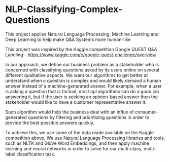 # NLP-Classifying-Complex-Questions
This project applies Natural Language Processing, Machine Learning and Deep Learning to help make Q&amp;A Systems more human-like

This project was inspired by the Kaggle competition Google QUEST Q&A Labeling - https://www.kaggle.com/c/google-quest-challenge/overview

In our approach, we define our business problem as a stakeholder who is concerned with classifying questions asked by its users online on several different qualitative aspects. We want our algorithms to get better at understand when a question is complex and would likely demand a human answer instead of a machine-generated answer. For example, when a user is asking a question that is factual, most npl algorithms can do a good job answering it, but if the user is seeking an opinion-based answer then the stakeholder would like to have a customer representative answer it. 

Such algorithm would help the business deal with an influx of consumer-generated questions by filtering and prioritizing questions in order to provide the best possible answers quickly.

To achieve this, we use some of the data made available on the Kaggle competition above. We use Natural Language Processing libraries and tools, such as NLTK and GloVe Word Embeddings, and then apply machine learning and neural networks in order to solve for our multi-class, multi-label classification task.
